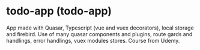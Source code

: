 # todo-app (todo-app)
App made with Quasar, Typescript (vue and vuex decorators), local storage and firebird.
Use of many quasar components and plugins, route gards and handlings, error handlings, vuex modules stores.
Course from Udemy.
